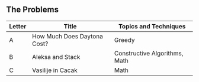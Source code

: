 ## The Problems

|  Letter | Title                     | Topics and Techniques       |
|---------|---------------------------|-----------------------------|
|  A | How Much Does Daytona Cost?         | Greedy                  |
|  B | Aleksa and Stack         | Constructive Algorithms, Math              |
|  C | Vasilije in Cacak         | Math           |





